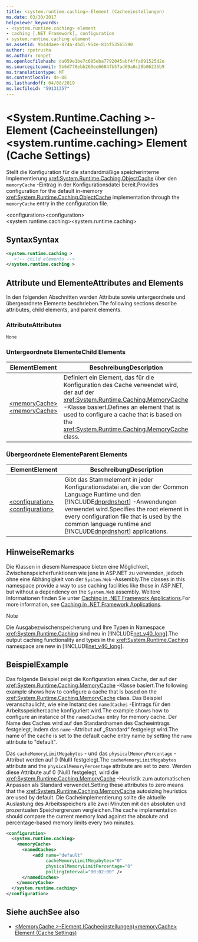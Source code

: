 ```yaml
---
title: <system.runtime.caching>-Element (Cacheeinstellungen)
ms.date: 03/30/2017
helpviewer_keywords:
- <system.runtime.caching> element
- caching [.NET Framework], configuration
- system.runtime.caching element
ms.assetid: 9b44daee-874a-4bd1-954e-83bf53565590
author: rpetrusha
ms.author: ronpet
ms.openlocfilehash: da059e1be7c685eba7792045abf4ffa691525d2e
ms.sourcegitcommit: 5b6d778ebb269ee6684fb57ad69a8c28b06235b9
ms.translationtype: MT
ms.contentlocale: de-DE
ms.lasthandoff: 04/08/2019
ms.locfileid: "59131357"
---
```

# <a name="systemruntimecaching-element-cache-settings"></a><span data-ttu-id="14740-102">\<System.Runtime.Caching >-Element (Cacheeinstellungen)</span><span class="sxs-lookup"><span data-stu-id="14740-102">\<system.runtime.caching> Element (Cache Settings)</span></span>
<span data-ttu-id="14740-103">Stellt die Konfiguration für die standardmäßige speicherinterne Implementierung <xref:System.Runtime.Caching.ObjectCache> über den `memoryCache` -Eintrag in der Konfigurationsdatei bereit.</span><span class="sxs-lookup"><span data-stu-id="14740-103">Provides configuration for the default in-memory <xref:System.Runtime.Caching.ObjectCache> implementation through the `memoryCache` entry in the configuration file.</span></span>  
  
 <span data-ttu-id="14740-104">\<configuration></span><span class="sxs-lookup"><span data-stu-id="14740-104">\<configuration></span></span>  
<span data-ttu-id="14740-105">\<system.runtime.caching></span><span class="sxs-lookup"><span data-stu-id="14740-105">\<system.runtime.caching></span></span>  
  
## <a name="syntax"></a><span data-ttu-id="14740-106">Syntax</span><span class="sxs-lookup"><span data-stu-id="14740-106">Syntax</span></span>  
  
```xml  
<system.runtime.caching >  
   <!-- child elements -->  
</system.runtime.caching >  
```  
  
## <a name="attributes-and-elements"></a><span data-ttu-id="14740-107">Attribute und Elemente</span><span class="sxs-lookup"><span data-stu-id="14740-107">Attributes and Elements</span></span>  
 <span data-ttu-id="14740-108">In den folgenden Abschnitten werden Attribute sowie untergeordnete und übergeordnete Elemente beschrieben.</span><span class="sxs-lookup"><span data-stu-id="14740-108">The following sections describe attributes, child elements, and parent elements.</span></span>  
  
### <a name="attributes"></a><span data-ttu-id="14740-109">Attribute</span><span class="sxs-lookup"><span data-stu-id="14740-109">Attributes</span></span>  
 `None`  
  
### <a name="child-elements"></a><span data-ttu-id="14740-110">Untergeordnete Elemente</span><span class="sxs-lookup"><span data-stu-id="14740-110">Child Elements</span></span>  
  
|<span data-ttu-id="14740-111">Element</span><span class="sxs-lookup"><span data-stu-id="14740-111">Element</span></span>|<span data-ttu-id="14740-112">Beschreibung</span><span class="sxs-lookup"><span data-stu-id="14740-112">Description</span></span>|  
|-------------|-----------------|  
|[<span data-ttu-id="14740-113">\<memoryCache></span><span class="sxs-lookup"><span data-stu-id="14740-113">\<memoryCache></span></span>](../../../../../docs/framework/configure-apps/file-schema/runtime/memorycache-element-cache-settings.md)|<span data-ttu-id="14740-114">Definiert ein Element, das für die Konfiguration des Cache verwendet wird, der auf der <xref:System.Runtime.Caching.MemoryCache> -Klasse basiert.</span><span class="sxs-lookup"><span data-stu-id="14740-114">Defines an element that is used to configure a cache that is based on the <xref:System.Runtime.Caching.MemoryCache> class.</span></span>|  
  
### <a name="parent-elements"></a><span data-ttu-id="14740-115">Übergeordnete Elemente</span><span class="sxs-lookup"><span data-stu-id="14740-115">Parent Elements</span></span>  
  
|<span data-ttu-id="14740-116">Element</span><span class="sxs-lookup"><span data-stu-id="14740-116">Element</span></span>|<span data-ttu-id="14740-117">Beschreibung</span><span class="sxs-lookup"><span data-stu-id="14740-117">Description</span></span>|  
|-------------|-----------------|  
|[<span data-ttu-id="14740-118">\<configuration></span><span class="sxs-lookup"><span data-stu-id="14740-118">\<configuration></span></span>](../../../../../docs/framework/configure-apps/file-schema/configuration-element.md)|<span data-ttu-id="14740-119">Gibt das Stammelement in jeder Konfigurationsdatei an, die von der Common Language Runtime und den [!INCLUDE[dnprdnshort](../../../../../includes/dnprdnshort-md.md)] -Anwendungen verwendet wird.</span><span class="sxs-lookup"><span data-stu-id="14740-119">Specifies the root element in every configuration file that is used by the common language runtime and [!INCLUDE[dnprdnshort](../../../../../includes/dnprdnshort-md.md)] applications.</span></span>|  
  
## <a name="remarks"></a><span data-ttu-id="14740-120">Hinweise</span><span class="sxs-lookup"><span data-stu-id="14740-120">Remarks</span></span>  
 <span data-ttu-id="14740-121">Die Klassen in diesem Namespace bieten eine Möglichkeit, Zwischenspeicherfunktionen wie jene in ASP.NET zu verwenden, jedoch ohne eine Abhängigkeit von der `System.Web` -Assembly.</span><span class="sxs-lookup"><span data-stu-id="14740-121">The classes in this namespace provide a way to use caching facilities like those in ASP.NET, but without a dependency on the `System.Web` assembly.</span></span> <span data-ttu-id="14740-122">Weitere Informationen finden Sie unter [Caching in .NET Framework Applications](../../../../../docs/framework/performance/caching-in-net-framework-applications.md).</span><span class="sxs-lookup"><span data-stu-id="14740-122">For more information, see [Caching in .NET Framework Applications](../../../../../docs/framework/performance/caching-in-net-framework-applications.md).</span></span>  
  
> [!NOTE]
>  <span data-ttu-id="14740-123">Die Ausgabezwischenspeicherung und Ihre Typen in Namespace <xref:System.Runtime.Caching> sind neu in [!INCLUDE[net_v40_long](../../../../../includes/net-v40-long-md.md)].</span><span class="sxs-lookup"><span data-stu-id="14740-123">The output caching functionality and types in the <xref:System.Runtime.Caching> namespace are new in [!INCLUDE[net_v40_long](../../../../../includes/net-v40-long-md.md)].</span></span>  
  
## <a name="example"></a><span data-ttu-id="14740-124">Beispiel</span><span class="sxs-lookup"><span data-stu-id="14740-124">Example</span></span>  
 <span data-ttu-id="14740-125">Das folgende Beispiel zeigt die Konfiguration eines Cache, der auf der <xref:System.Runtime.Caching.MemoryCache> -Klasse basiert.</span><span class="sxs-lookup"><span data-stu-id="14740-125">The following example shows how to configure a cache that is based on the <xref:System.Runtime.Caching.MemoryCache> class.</span></span> <span data-ttu-id="14740-126">Das Beispiel veranschaulicht, wie eine Instanz des `namedCaches` -Eintrags für den Arbeitsspeichercache konfiguriert wird.</span><span class="sxs-lookup"><span data-stu-id="14740-126">The example shows how to configure an instance of the `namedCaches` entry for memory cache.</span></span> <span data-ttu-id="14740-127">Der Name des Caches wird auf den Standardnamen des Cacheeintrags festgelegt, indem das `name` -Attribut auf „Standard“ festgelegt wird.</span><span class="sxs-lookup"><span data-stu-id="14740-127">The name of the cache is set to the default cache entry name by setting the `name` attribute to "default".</span></span>  
  
 <span data-ttu-id="14740-128">Das `cacheMemoryLimitMegabytes` - und das `physicalMemoryPercentage` -Attribut werden auf 0 (Null) festgelegt.</span><span class="sxs-lookup"><span data-stu-id="14740-128">The `cacheMemoryLimitMegabytes` attribute and the `physicalMemoryPercentage` attribute are set to zero.</span></span> <span data-ttu-id="14740-129">Werden diese Attribute auf 0 (Null) festgelegt, wird die <xref:System.Runtime.Caching.MemoryCache> -Heuristik zum automatischen Anpassen als Standard verwendet.</span><span class="sxs-lookup"><span data-stu-id="14740-129">Setting these attributes to zero means that the <xref:System.Runtime.Caching.MemoryCache> autosizing heuristics are used by default.</span></span> <span data-ttu-id="14740-130">Die Cacheimplementierung sollte die aktuelle Auslastung des Arbeitsspeichers alle zwei Minuten mit den absoluten und prozentualen Speichergrenzen vergleichen.</span><span class="sxs-lookup"><span data-stu-id="14740-130">The cache implementation should compare the current memory load against the absolute and percentage-based memory limits every two minutes.</span></span>  
  
```xml  
<configuration>  
  <system.runtime.caching>  
    <memoryCache>  
      <namedCaches>  
          <add name="default"   
               cacheMemoryLimitMegabytes="0"   
               physicalMemoryLimitPercentage="0"  
               pollingInterval="00:02:00" />  
      </namedCaches>  
    </memoryCache>  
  </system.runtime.caching>  
</configuration>  
```  
  
## <a name="see-also"></a><span data-ttu-id="14740-131">Siehe auch</span><span class="sxs-lookup"><span data-stu-id="14740-131">See also</span></span>

- [<span data-ttu-id="14740-132">\<MemoryCache >-Element (Cacheeinstellungen)</span><span class="sxs-lookup"><span data-stu-id="14740-132">\<memoryCache> Element (Cache Settings)</span></span>](../../../../../docs/framework/configure-apps/file-schema/runtime/memorycache-element-cache-settings.md)
